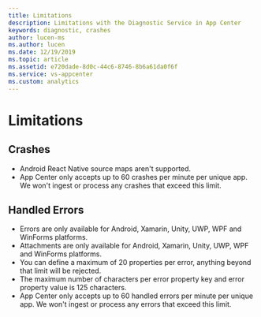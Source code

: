 ```yaml
---
title: Limitations
description: Limitations with the Diagnostic Service in App Center
keywords: diagnostic, crashes
author: lucen-ms
ms.author: lucen
ms.date: 12/19/2019
ms.topic: article
ms.assetid: e720dade-8d0c-44c6-8746-8b6a61da0f6f
ms.service: vs-appcenter
ms.custom: analytics
---
```


# Limitations

## Crashes

- Android React Native source maps aren't supported.
- App Center only accepts up to 60 crashes per minute per unique app. We won't ingest or process any crashes that exceed this limit. 


## Handled Errors

- Errors are only available for Android, Xamarin, Unity, UWP, WPF and WinForms platforms.
- Attachments are only available for Android, Xamarin, Unity, UWP, WPF and WinForms platforms.
- You can define a maximum of 20 properties per error, anything beyond that limit will be rejected.
- The maximum number of characters per error property key and error property value is 125 characters.
- App Center only accepts up to 60 handled errors per minute per unique app. We won't ingest or process any errors that exceed this limit. 


